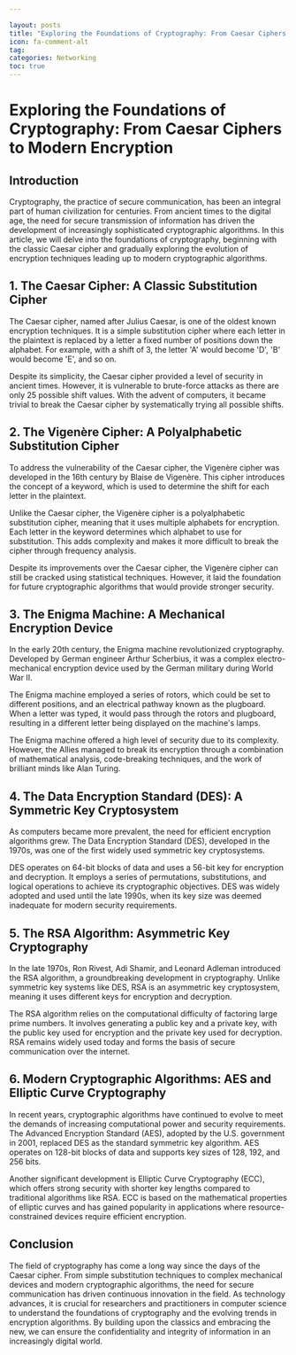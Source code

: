 ```yaml
---

layout: posts
title: "Exploring the Foundations of Cryptography: From Caesar Ciphers to Modern Encryption"
icon: fa-comment-alt
tag:      
categories: Networking
toc: true
---
```




# Exploring the Foundations of Cryptography: From Caesar Ciphers to Modern Encryption

## Introduction

Cryptography, the practice of secure communication, has been an integral part of human civilization for centuries. From ancient times to the digital age, the need for secure transmission of information has driven the development of increasingly sophisticated cryptographic algorithms. In this article, we will delve into the foundations of cryptography, beginning with the classic Caesar cipher and gradually exploring the evolution of encryption techniques leading up to modern cryptographic algorithms.

## 1. The Caesar Cipher: A Classic Substitution Cipher

The Caesar cipher, named after Julius Caesar, is one of the oldest known encryption techniques. It is a simple substitution cipher where each letter in the plaintext is replaced by a letter a fixed number of positions down the alphabet. For example, with a shift of 3, the letter 'A' would become 'D', 'B' would become 'E', and so on.

Despite its simplicity, the Caesar cipher provided a level of security in ancient times. However, it is vulnerable to brute-force attacks as there are only 25 possible shift values. With the advent of computers, it became trivial to break the Caesar cipher by systematically trying all possible shifts.

## 2. The Vigenère Cipher: A Polyalphabetic Substitution Cipher

To address the vulnerability of the Caesar cipher, the Vigenère cipher was developed in the 16th century by Blaise de Vigenère. This cipher introduces the concept of a keyword, which is used to determine the shift for each letter in the plaintext.

Unlike the Caesar cipher, the Vigenère cipher is a polyalphabetic substitution cipher, meaning that it uses multiple alphabets for encryption. Each letter in the keyword determines which alphabet to use for substitution. This adds complexity and makes it more difficult to break the cipher through frequency analysis.

Despite its improvements over the Caesar cipher, the Vigenère cipher can still be cracked using statistical techniques. However, it laid the foundation for future cryptographic algorithms that would provide stronger security.

## 3. The Enigma Machine: A Mechanical Encryption Device

In the early 20th century, the Enigma machine revolutionized cryptography. Developed by German engineer Arthur Scherbius, it was a complex electro-mechanical encryption device used by the German military during World War II.

The Enigma machine employed a series of rotors, which could be set to different positions, and an electrical pathway known as the plugboard. When a letter was typed, it would pass through the rotors and plugboard, resulting in a different letter being displayed on the machine's lamps.

The Enigma machine offered a high level of security due to its complexity. However, the Allies managed to break its encryption through a combination of mathematical analysis, code-breaking techniques, and the work of brilliant minds like Alan Turing.

## 4. The Data Encryption Standard (DES): A Symmetric Key Cryptosystem

As computers became more prevalent, the need for efficient encryption algorithms grew. The Data Encryption Standard (DES), developed in the 1970s, was one of the first widely used symmetric key cryptosystems.

DES operates on 64-bit blocks of data and uses a 56-bit key for encryption and decryption. It employs a series of permutations, substitutions, and logical operations to achieve its cryptographic objectives. DES was widely adopted and used until the late 1990s, when its key size was deemed inadequate for modern security requirements.

## 5. The RSA Algorithm: Asymmetric Key Cryptography

In the late 1970s, Ron Rivest, Adi Shamir, and Leonard Adleman introduced the RSA algorithm, a groundbreaking development in cryptography. Unlike symmetric key systems like DES, RSA is an asymmetric key cryptosystem, meaning it uses different keys for encryption and decryption.

The RSA algorithm relies on the computational difficulty of factoring large prime numbers. It involves generating a public key and a private key, with the public key used for encryption and the private key used for decryption. RSA remains widely used today and forms the basis of secure communication over the internet.

## 6. Modern Cryptographic Algorithms: AES and Elliptic Curve Cryptography

In recent years, cryptographic algorithms have continued to evolve to meet the demands of increasing computational power and security requirements. The Advanced Encryption Standard (AES), adopted by the U.S. government in 2001, replaced DES as the standard symmetric key algorithm. AES operates on 128-bit blocks of data and supports key sizes of 128, 192, and 256 bits.

Another significant development is Elliptic Curve Cryptography (ECC), which offers strong security with shorter key lengths compared to traditional algorithms like RSA. ECC is based on the mathematical properties of elliptic curves and has gained popularity in applications where resource-constrained devices require efficient encryption.

## Conclusion

The field of cryptography has come a long way since the days of the Caesar cipher. From simple substitution techniques to complex mechanical devices and modern cryptographic algorithms, the need for secure communication has driven continuous innovation in the field. As technology advances, it is crucial for researchers and practitioners in computer science to understand the foundations of cryptography and the evolving trends in encryption algorithms. By building upon the classics and embracing the new, we can ensure the confidentiality and integrity of information in an increasingly digital world.